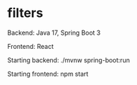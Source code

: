 # filters

Backend: Java 17, Spring Boot 3

Frontend: React




Starting backend: ./mvnw spring-boot:run

Starting frontend: npm start